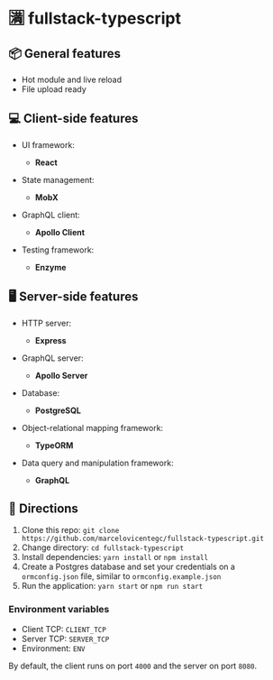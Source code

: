 # 🈵 fullstack-typescript

## 📦 General features

- Hot module and live reload
- File upload ready

## 💻 Client-side features

- UI framework:

  - **React**

- State management:

  - **MobX**

- GraphQL client:

  - **Apollo Client**

- Testing framework:
  - **Enzyme**

## 🖥 Server-side features

- HTTP server:

  - **Express**

- GraphQL server:

  - **Apollo Server**

- Database:

  - **PostgreSQL**

- Object-relational mapping framework:

  - **TypeORM**

- Data query and manipulation framework:

  - **GraphQL**

## 🌱 Directions

1. Clone this repo: `git clone https://github.com/marcelovicentegc/fullstack-typescript.git`
2. Change directory: `cd fullstack-typescript`
3. Install dependencies: `yarn install` or `npm install`
4. Create a Postgres database and set your credentials on a `ormconfig.json` file, similar to `ormconfig.example.json`
5. Run the application: `yarn start` or `npm run start`

### Environment variables

- Client TCP: `CLIENT_TCP`
- Server TCP: `SERVER_TCP`
- Environment: `ENV`

By default, the client runs on port `4000` and the server on port `8080`.
